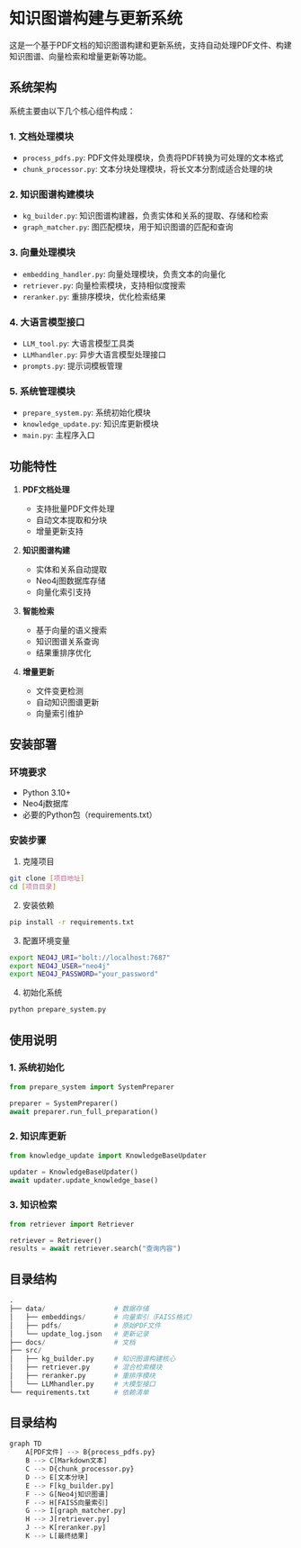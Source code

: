 # 知识图谱构建与更新系统

这是一个基于PDF文档的知识图谱构建和更新系统，支持自动处理PDF文件、构建知识图谱、向量检索和增量更新等功能。

## 系统架构

系统主要由以下几个核心组件构成：

### 1. 文档处理模块
- `process_pdfs.py`: PDF文件处理模块，负责将PDF转换为可处理的文本格式
- `chunk_processor.py`: 文本分块处理模块，将长文本分割成适合处理的块

### 2. 知识图谱构建模块
- `kg_builder.py`: 知识图谱构建器，负责实体和关系的提取、存储和检索
- `graph_matcher.py`: 图匹配模块，用于知识图谱的匹配和查询

### 3. 向量处理模块
- `embedding_handler.py`: 向量处理模块，负责文本的向量化
- `retriever.py`: 向量检索模块，支持相似度搜索
- `reranker.py`: 重排序模块，优化检索结果

### 4. 大语言模型接口
- `LLM_tool.py`: 大语言模型工具类
- `LLMhandler.py`: 异步大语言模型处理接口
- `prompts.py`: 提示词模板管理

### 5. 系统管理模块
- `prepare_system.py`: 系统初始化模块
- `knowledge_update.py`: 知识库更新模块
- `main.py`: 主程序入口

## 功能特性

1. **PDF文档处理**
   - 支持批量PDF文件处理
   - 自动文本提取和分块
   - 增量更新支持

2. **知识图谱构建**
   - 实体和关系自动提取
   - Neo4j图数据库存储
   - 向量化索引支持

3. **智能检索**
   - 基于向量的语义搜索
   - 知识图谱关系查询
   - 结果重排序优化

4. **增量更新**
   - 文件变更检测
   - 自动知识图谱更新
   - 向量索引维护

## 安装部署

### 环境要求
- Python 3.10+
- Neo4j数据库
- 必要的Python包（requirements.txt）

### 安装步骤
1. 克隆项目
```bash
git clone [项目地址]
cd [项目目录]
```

2. 安装依赖
```bash
pip install -r requirements.txt
```

3. 配置环境变量
```bash
export NEO4J_URI="bolt://localhost:7687"
export NEO4J_USER="neo4j"
export NEO4J_PASSWORD="your_password"
```

4. 初始化系统
```bash
python prepare_system.py
```

## 使用说明

### 1. 系统初始化
```python
from prepare_system import SystemPreparer

preparer = SystemPreparer()
await preparer.run_full_preparation()
```

### 2. 知识库更新
```python
from knowledge_update import KnowledgeBaseUpdater

updater = KnowledgeBaseUpdater()
await updater.update_knowledge_base()
```

### 3. 知识检索
```python
from retriever import Retriever

retriever = Retriever()
results = await retriever.search("查询内容")
```

## 目录结构
```python
.
├── data/                 # 数据存储
│   ├── embeddings/       # 向量索引（FAISS格式）
│   ├── pdfs/             # 原始PDF文件
│   └── update_log.json   # 更新记录
├── docs/                 # 文档
├── src/
│   ├── kg_builder.py     # 知识图谱构建核心
│   ├── retriever.py      # 混合检索模块
│   ├── reranker.py       # 重排序模块
│   └── LLMhandler.py     # 大模型接口
└── requirements.txt      # 依赖清单
```

## 目录结构
```python
graph TD
    A[PDF文件] --> B{process_pdfs.py}
    B --> C[Markdown文本]
    C --> D{chunk_processor.py}
    D --> E[文本分块]
    E --> F[kg_builder.py]
    F --> G[Neo4j知识图谱]
    F --> H[FAISS向量索引]
    G --> I[graph_matcher.py]
    H --> J[retriever.py]
    J --> K[reranker.py]
    K --> L[最终结果]
```